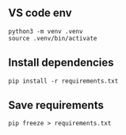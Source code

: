 ## VS code env
`python3 -m venv .venv`  
`source .venv/bin/activate`

## Install dependencies
`pip install -r requirements.txt`

## Save requirements
`pip freeze > requirements.txt`